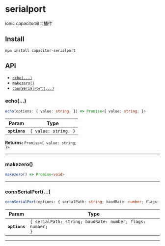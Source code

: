 # serialport

ionic capacitor串口插件

## Install

```bash
npm install capacitor-serialport
```

## API

<docgen-index>

* [`echo(...)`](#echo)
* [`makezero()`](#makezero)
* [`connSerialPort(...)`](#connserialport)

</docgen-index>

<docgen-api>
<!--Update the source file JSDoc comments and rerun docgen to update the docs below-->

### echo(...)

```typescript
echo(options: { value: string; }) => Promise<{ value: string; }>
```

| Param         | Type                            |
| ------------- | ------------------------------- |
| **`options`** | <code>{ value: string; }</code> |

**Returns:** <code>Promise&lt;{ value: string; }&gt;</code>

--------------------


### makezero()

```typescript
makezero() => Promise<void>
```

--------------------


### connSerialPort(...)

```typescript
connSerialPort(options: { serialPath: string; baudRate: number; flags: number; }) => Promise<void>
```

| Param         | Type                                                                  |
| ------------- | --------------------------------------------------------------------- |
| **`options`** | <code>{ serialPath: string; baudRate: number; flags: number; }</code> |

--------------------

</docgen-api>

